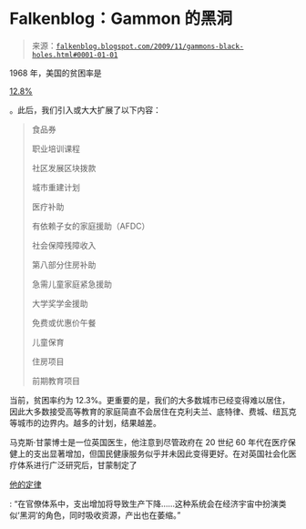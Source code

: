 <!--yml

类别：未分类

日期：2024 年 05 月 12 日 21:42:44

-->

# Falkenblog：Gammon 的黑洞

> 来源：[`falkenblog.blogspot.com/2009/11/gammons-black-holes.html#0001-01-01`](http://falkenblog.blogspot.com/2009/11/gammons-black-holes.html#0001-01-01)

1968 年，美国的贫困率是

[12.8%](http://www.census.gov/hhes/www/poverty/histpov/hstpov2.html)

。此后，我们引入或大大扩展了以下内容：

> 食品券
> 
> 职业培训课程
> 
> 社区发展区块拨款
> 
> 城市重建计划
> 
> 医疗补助
> 
> 有依赖子女的家庭援助（AFDC）
> 
> 社会保障残障收入
> 
> 第八部分住房补助
> 
> 急需儿童家庭紧急援助
> 
> 大学奖学金援助
> 
> 免费或优惠价午餐
> 
> 儿童保育
> 
> 住房项目
> 
> 前期教育项目

当前，贫困率约为 12.3%。更重要的是，我们的大多数城市已经变得难以居住，因此大多数接受高等教育的家庭简直不会居住在克利夫兰、底特律、费城、纽瓦克等城市的边界内。越多的计划，结果越差。

马克斯·甘蒙博士是一位英国医生，他注意到尽管政府在 20 世纪 60 年代在医疗保健上的支出显著增加，但国民健康服务似乎并未因此变得更好。在对英国社会化医疗体系进行广泛研究后，甘蒙制定了

[他的定律](http://hadm.sph.sc.edu/COURSES/ECON/CLASSES/Friedman.html)

: “在官僚体系中，支出增加将导致生产下降……这种系统会在经济宇宙中扮演类似‘黑洞’的角色，同时吸收资源，产出也在萎缩。”
